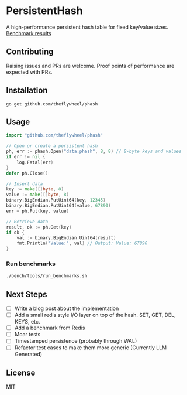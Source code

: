 # PersistentHash

A high-performance persistent hash table for fixed key/value sizes. [Benchmark results](https://github.com/theflywheel/phash/blob/main/benchmark_history/latest.json)

## Contributing

Raising issues and PRs are welcome. Proof points of performance are expected with PRs.

## Installation

```
go get github.com/theflywheel/phash
```

## Usage

```go
import "github.com/theflywheel/phash"

// Open or create a persistent hash
ph, err := phash.Open("data.phash", 8, 8) // 8-byte keys and values
if err != nil {
    log.Fatal(err)
}
defer ph.Close()

// Insert data
key := make([]byte, 8)
value := make([]byte, 8)
binary.BigEndian.PutUint64(key, 12345)
binary.BigEndian.PutUint64(value, 67890)
err = ph.Put(key, value)

// Retrieve data
result, ok := ph.Get(key)
if ok {
    val := binary.BigEndian.Uint64(result)
    fmt.Println("Value:", val) // Output: Value: 67890
}
```

### Run benchmarks

```bash
./bench/tools/run_benchmarks.sh
```

## Next Steps

- [ ] Write a blog post about the implementation
- [ ] Add a small redis style I/O layer on top of the hash. SET, GET, DEL, KEYS, etc.
- [ ] Add a benchmark from Redis
- [ ] Moar tests
- [ ] Timestamped persistence (probably through WAL)
- [ ] Refactor test cases to make them more generic (Currently LLM Generated)

## License

MIT
